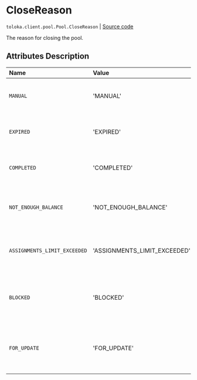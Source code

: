 # CloseReason
`toloka.client.pool.Pool.CloseReason` | [Source code](https://github.com/Toloka/toloka-kit/blob/v1.1.2/src/client/pool/__init__.py#L128)

The reason for closing the pool.

## Attributes Description

| Name | Value | Description |
| :------| :-----------| :----------| 
`MANUAL`|'MANUAL'|<p>A pool was closed by a requester.</p>
`EXPIRED`|'EXPIRED'|<p>The lifetime of the pool expired.</p>
`COMPLETED`|'COMPLETED'|<p>All tasks were completed.</p>
`NOT_ENOUGH_BALANCE`|'NOT_ENOUGH_BALANCE'|<p>There is not enough money to run the pool.</p>
`ASSIGNMENTS_LIMIT_EXCEEDED`|'ASSIGNMENTS_LIMIT_EXCEEDED'|<p>A limit of 2 million assignments is reached.</p>
`BLOCKED`|'BLOCKED'|<p>The requester&#x27;s account was blocked.</p>
`FOR_UPDATE`|'FOR_UPDATE'|<p>Pool parameters are changing at the moment.</p>
